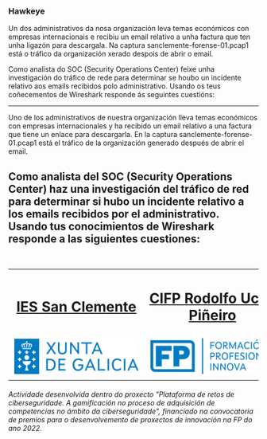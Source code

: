 ### Hawkeye

Un dos administrativos da nosa organización leva temas económicos con empresas internacionais e recibiu un email relativo a unha factura que ten unha ligazón para descargala. Na captura sanclemente-forense-01.pcap1 está o tráfico da organización xerado despois de abrir o email.

Como analista do SOC (Security Operations Center) feixe unha investigación do tráfico de rede para determinar se houbo un incidente relativo aos emails recibidos polo administrativo. Usando os teus coñecementos de Wireshark responde ás seguintes cuestións:

---
Uno de los administrativos de nuestra organización lleva temas económicos con empresas internacionales y ha recibido un email relativo a una factura que tiene un enlace para descargarla. En la captura sanclemente-forense-01.pcap1 está el tráfico de la organización generado después de abrir el email.

Como analista del SOC (Security Operations Center) haz una investigación del tráfico de red para determinar si hubo un incidente relativo a los emails recibidos por el administrativo. Usando tus conocimientos de Wireshark responde a las siguientes cuestiones:
---
<br>
<table align="center" cellspacing="50">
<tr>
   <td><h1 align=center><a href="https://www.iessanclemente.net/" target="_blank">IES San Clemente</a></h1></td>
   <td><h1 align=center><a href="https://www.cifprodolfoucha.es/"  target="_blank">CIFP Rodolfo Ucha Piñeiro</a></h1></td>
</tr>
<tr>
    <td><a href="https://www.edu.xunta.gal/" target="_blank"><img class="w-100 mx-auto d-block" style="max-width: 250px;padding: 5px;" src="../imagenes/logo_xunta_positivo.png" /></a></td>
    <td><a href="https://www.edu.xunta.gal/fp/convocatoria-innovacion-2022" target="_blank"><img class="w-100 mx-auto d-block" style="max-width: 250px;padding: 5px;" src="../imagenes/composicion_formacion_profesional_innova.png" /></a></td>
</tr>
</table>
      <p> </p>
      <h6>Actividade desenvolvida dentro do proxecto "Plataforma de retos de ciberseguridade. A gamificación no proceso de adquisición de competencias no ámbito da ciberseguridade", financiado na convocatoria de premios para o desenvolvemento de proxectos de innovación na FP do ano 2022.</h6>

